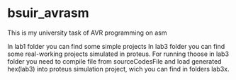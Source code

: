 # bsuir_avrasm
This is my university task of AVR programming on asm

In lab1 folder you can find some simple projects
In lab3 folder you can find some real-working projects simulated in proteus. 
For running thoose in lab3 folder you need to compile file from sourceCodesFile and load generated hex(lab3) into
proteus simulation project, wich you can find in folders lab3x.
